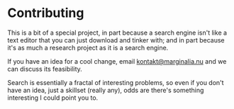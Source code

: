 # Contributing

This is a bit of a special project,
in part because a search engine isn't
like a text editor that you can just
download and tinker with; and in part
because it's as much a research project
as it is a search engine.

If you have an idea for a cool change,
email <kontakt@marginalia.nu> and
we can discuss its feasibility.

Search is essentially a fractal of interesting
problems, so even if you don't have an idea,
just a skillset (really any), odds are there's
something interesting I could point you to.